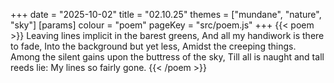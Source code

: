 +++
date = "2025-10-02"
title = "02.10.25"
themes = ["mundane", "nature", "sky"]
[params]
  colour = "poem"
  pageKey = "src/poem.js"
+++
{{< poem >}}
Leaving lines implicit in the barest greens,
And all my handiwork is there to fade,
Into the background but yet less,
Amidst the creeping things.
Among the silent gains upon the buttress of the sky,
Till all is naught and tall reeds lie:
My lines so fairly gone.
{{< /poem >}}
